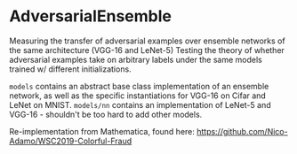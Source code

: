 # AdversarialEnsemble
Measuring the transfer of adversarial examples over ensemble networks of the same architecture (VGG-16 and LeNet-5)
Testing the theory of whether adversarial examples take on arbitrary labels under the same models trained w/ different initializations.

`models` contains an abstract base class implementation of an ensemble network, as well as the specific instantiations for VGG-16 on Cifar and LeNet on MNIST. 
`models/nn` contains an implementation of LeNet-5 and VGG-16 - shouldn't be too hard to add other models. 

Re-implementation from Mathematica, found here:
https://github.com/Nico-Adamo/WSC2019-Colorful-Fraud
